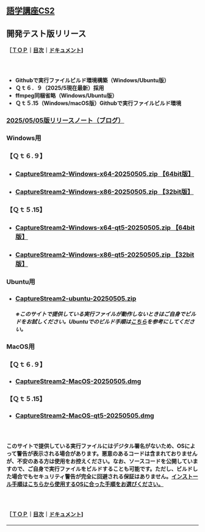 ## [語学講座CS2](https://csreviser.github.io/CaptureStream2/) 
##  開発テスト版リリース　　
#### ［[ＴＯＰ](./)**｜**[目次](./#目次)**｜**[ドキュメント](./#ドキュメント-1)]
#### 　　　　　
* **Githubで実行ファイルビルド環境構築（Windows/Ubuntu版）** 
* **Ｑｔ６．９（2025/5現在最新）採用**
* **ffmpeg同梱省略（Windows/Ubuntu版）**   
* **Ｑｔ５.15（Windows/macOS版）Githubで実行ファイルビルド環境**

#### 
### [2025/05/05版リリースノート（ブログ）](https://csreviser.github.io/CS2-blog/2025/05/05/)
### Windows用
### 【Ｑｔ６.９】
* ### **[CaptureStream2-Windows-x64-20250505.zip 【64bit版】](https://github.com/CSReviser/cs2-builder/releases/download/20250505/CaptureStream2-Windows-x64-20250505.zip)**
* ### **[CaptureStream2-Windows-x86-20250505.zip 【32bit版】](https://github.com/CSReviser/cs2-builder/releases/download/20250505/CaptureStream2-Windows-x86-20250505.zip)**
### 【Ｑｔ５.15】
* ### **[CaptureStream2-Windows-x64-qt5-20250505.zip 【64bit版】](https://github.com/CSReviser/cs2-builder/releases/download/20250505/CaptureStream2-Windows-x64-qt5-20250505.zip)**
* ### **[CaptureStream2-Windows-x86-qt5-20250505.zip 【32bit版】](https://github.com/CSReviser/cs2-builder/releases/download/20250505/CaptureStream2-Windows-x86-qt5-20250505.zip)**
##### 

### Ubuntu用
* ### **[CaptureStream2-ubuntu-20250505.zip](https://github.com/CSReviser/cs2-builder/releases/download/20250505/CaptureStream2-ubuntu-20250505.zip)**
  ##### ※このサイトで提供している実行ファイルが動作しないときはご自身でビルドをお試しください。Ubuntuでのビルド手順は[こちら](./install_linux)を参考にしてください。


### MacOS用 
### 【Ｑｔ６.９】
* ### **[CaptureStream2-MacOS-20250505.dmg](https://github.com/CSReviser/cs2-builder/releases/download/20250505/CaptureStream2-MacOS-20250505.dmg)**
### 【Ｑｔ５.15】
* ### **[CaptureStream2-MacOS-qt5-20250505.dmg](https://github.com/CSReviser/cs2-builder/releases/download/20250505/CaptureStream2-MacOS-qt5-20250505.dmg)**


#### 
#### 　　　　　
#### 
**このサイトで提供している実行ファイルにはデジタル署名がないため、OSによって警告が表示される場合があります。悪意のあるコードは含まれておりませんが、不安のある方は使用をお控えください。なお、ソースコードを公開していますので、ご自身で実行ファイルをビルドすることも可能です。ただし、ビルドした場合でもセキュリティ警告が完全に回避される保証はありません。[インストール手順はこちらから使用するOSに合った手順をお選びください。](./install)**      

#### 　　　　　
#### ［[ＴＯＰ](./)**｜**[目次](./#目次)**｜**[ドキュメント](./#ドキュメント-1)] 

*** 
 <link rel="shortcut icon" type="image/x-icon" href="https://avatars.githubusercontent.com/u/46049273?v=4">
 <meta name="twitter:image:src" content="https://avatars.githubusercontent.com/u/46049273?v=4">
